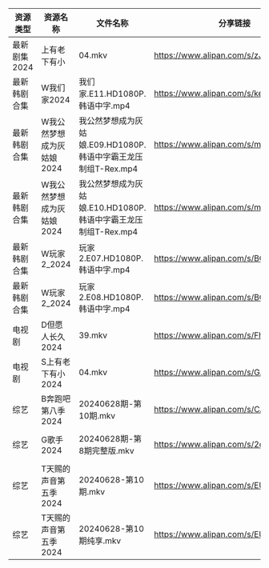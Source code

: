 | 资源类型     | 资源名称            | 文件名称                                       | 分享链接                                 | 更新时间                |
| -------- | --------------- | ------------------------------------------ | ------------------------------------ | ------------------- |
| 最新剧集2024 | 上有老下有小          | 04.mkv                                     | https://www.alipan.com/s/zJpYSzfdTgF | 2024-06-29 00:10:54 |
| 最新韩剧合集   | W我们家2024        | 我们家.E11.HD1080P.韩语中字.mp4                   | https://www.alipan.com/s/keo1YwSJiuD | 2024-06-29 12:10:05 |
| 最新韩剧合集   | W我公然梦想成为灰姑娘2024 | 我公然梦想成为灰姑娘.E09.HD1080P.韩语中字霸王龙压制组T-Rex.mp4 | https://www.alipan.com/s/m5hKH1Kr2Ez | 2024-06-29 12:10:07 |
| 最新韩剧合集   | W我公然梦想成为灰姑娘2024 | 我公然梦想成为灰姑娘.E10.HD1080P.韩语中字霸王龙压制组T-Rex.mp4 | https://www.alipan.com/s/m5hKH1Kr2Ez | 2024-06-29 12:10:07 |
| 最新韩剧合集   | W玩家2_2024       | 玩家2.E07.HD1080P.韩语中字.mp4                   | https://www.alipan.com/s/BQakqHpWTDX | 2024-06-29 12:10:10 |
| 最新韩剧合集   | W玩家2_2024       | 玩家2.E08.HD1080P.韩语中字.mp4                   | https://www.alipan.com/s/BQakqHpWTDX | 2024-06-29 12:10:10 |
| 电视剧      | D但愿人长久2024      | 39.mkv                                     | https://www.alipan.com/s/FhuZUhrsRyc | 2024-06-29 00:05:11 |
| 电视剧      | S上有老下有小2024     | 04.mkv                                     | https://www.alipan.com/s/GAgAoekUHew | 2024-06-29 00:06:45 |
| 综艺       | B奔跑吧第八季2024     | 20240628期-第10期.mkv                         | https://www.alipan.com/s/CAcGkk8vZXT | 2024-06-29 00:07:42 |
| 综艺       | G歌手2024         | 20240628期-第8期完整版.mkv                       | https://www.alipan.com/s/2dNKCR1mK3D | 2024-06-29 00:08:00 |
| 综艺       | T天赐的声音第五季2024   | 20240628-第10期.mkv                          | https://www.alipan.com/s/EULgZTroyjo | 2024-06-29 08:08:32 |
| 综艺       | T天赐的声音第五季2024   | 20240628-第10期纯享.mkv                        | https://www.alipan.com/s/EULgZTroyjo | 2024-06-29 08:08:32 |
